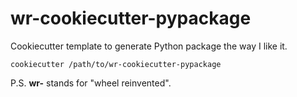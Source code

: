 # wr-cookiecutter-pypackage

Cookiecutter template to generate Python package the way I like it.

    cookiecutter /path/to/wr-cookiecutter-pypackage

P.S. **wr-** stands for "wheel reinvented".
